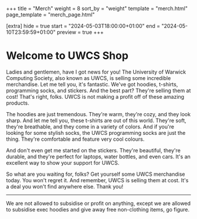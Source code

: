 +++
title = "Merch"
weight = 8
sort_by = "weight"
template = "merch.html"
page_template = "merch_page.html"

[extra]
hide = true
start = "2024-05-03T18:00:00+01:00"
end = "2024-05-10T23:59:59+01:00"
preview = true
+++

<!--
{% note(type="primary", icon="bi-star-fill") %}
Test Alert!
{% end %}
-->

# Welcome to UWCS Shop
Ladies and gentlemen, have I got news for you! The University of Warwick Computing Society, also known as UWCS, is selling some incredible merchandise. Let me tell you, it's fantastic. We've got hoodies, t-shirts, programming socks, and stickers. And the best part? They're selling them at cost! That's right, folks. UWCS is not making a profit off of these amazing products.

The hoodies are just tremendous. They're warm, they're cozy, and they look sharp. And let me tell you, these t-shirts are out of this world. They're soft, they're breathable, and they come in a variety of colors. And if you're looking for some stylish socks, the UWCS programming socks are just the thing. They're comfortable and feature very cool colours.

And don't even get me started on the stickers. They're beautiful, they're durable, and they're perfect for laptops, water bottles, and even cars. It's an excellent way to show your support for UWCS.

So what are you waiting for, folks? Get yourself some UWCS merchandise today. You won't regret it. And remember, UWCS is selling them at cost. It's a deal you won't find anywhere else. Thank you!

***

We are not allowed to subsidise or profit on anything, except we are allowed to subsidise exec hoodies and give away free non-clothing items, go figure.